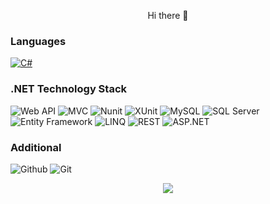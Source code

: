 
<p align="center">
  Hi there 👋 
</p>

### Languages

[![C#](https://img.shields.io/badge/-C%23-ff69b4)](https://github.com/choicl?tab=repositories&q=&type=&language=c%23&sort=)

### .NET Technology Stack
![Web API](https://img.shields.io/badge/%20-Web%20API-success)
![MVC](https://img.shields.io/badge/%20-MVC-success)
![Nunit](https://img.shields.io/badge/%20-NUnit-success)
![XUnit](https://img.shields.io/badge/-XUnit-success)
![MySQL](https://img.shields.io/badge/-MySql-success)
![SQL Server](https://img.shields.io/badge/-SQL%20Server-success)
![Entity Framework](https://img.shields.io/badge/-Entity%20Framework-success)
![LINQ](https://img.shields.io/badge/-LINQ-success)
![REST](https://img.shields.io/badge/-REST-success)
![ASP.NET](https://img.shields.io/badge/-ASP.NET-success)

### Additional
![Github](https://img.shields.io/badge/-Github-fff?&logo=Github)
![Git](https://img.shields.io/badge/-Git-fff?&logo=Git)

<p align="center">
  <a href="https://www.linkedin.com/in/mariia-vasylchenko-4133a920a">
    <img src="https://content.linkedin.com/content/dam/me/business/en-us/amp/brand-site/v2/bg/LI-Logo.svg.original.svg" />
  </a>
</p>
